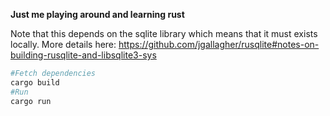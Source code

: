 **Just me playing around and learning rust**

Note that this depends on the sqlite library which means that it must exists locally. More details here:
https://github.com/jgallagher/rusqlite#notes-on-building-rusqlite-and-libsqlite3-sys

```bash
#Fetch dependencies
cargo build
#Run
cargo run
```